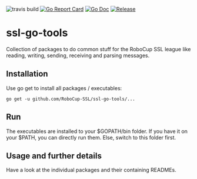![travis build](https://travis-ci.org/RoboCup-SSL/ssl-go-tools.svg?branch=master "travis build status")
[![Go Report Card](https://goreportcard.com/badge/github.com/RoboCup-SSL/ssl-go-tools?style=flat-square)](https://goreportcard.com/report/github.com/RoboCup-SSL/ssl-go-tools)
[![Go Doc](https://img.shields.io/badge/godoc-reference-blue.svg?style=flat-square)](http://godoc.org/github.com/RoboCup-SSL/ssl-go-tools)
[![Release](https://img.shields.io/github/release/golang-standards/project-layout.svg?style=flat-square)](https://github.com/RoboCup-SSL/ssl-go-tools/releases/latest)

# ssl-go-tools

Collection of packages to do common stuff for the RoboCup SSL league like reading, writing, sending, receiving and parsing messages.

## Installation

Use go get to install all packages / executables:

```
go get -u github.com/RoboCup-SSL/ssl-go-tools/...
```

## Run
The executables are installed to your $GOPATH/bin folder. If you have it on your $PATH, you can directly run them. Else, switch to this folder first.

## Usage and further details

Have a look at the individual packages and their containing READMEs.

